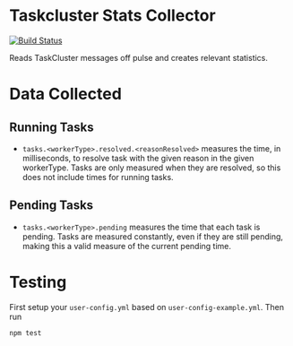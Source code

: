 # Taskcluster Stats Collector

[![Build Status](https://travis-ci.org/taskcluster/taskcluster-stats-collector.svg?branch=master)](https://travis-ci.org/taskcluster/taskcluster-stats-collector)

Reads TaskCluster messages off pulse and creates relevant statistics.

# Data Collected

## Running Tasks

* `tasks.<workerType>.resolved.<reasonResolved>` measures the time, in
  milliseconds, to resolve task with the given reason in the given workerType.
  Tasks are only measured when they are resolved, so this does not include
  times for running tasks.

## Pending Tasks

* `tasks.<workerType>.pending` measures the time that each task is pending.
  Tasks are measured constantly, even if they are still pending, making this a
  valid measure of the current pending time.

# Testing

First setup your `user-config.yml` based on `user-config-example.yml`. Then run

```
npm test
```
